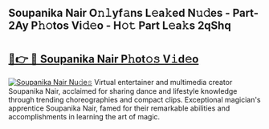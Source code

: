 ## Soupanika Nair O𝚗𝚕yf𝚊ns L𝚎a𝚔ed N𝚞𝚍es - Part-2Ay P𝚑𝚘tos Vi𝚍𝚎o - H𝚘𝚝 Part L𝚎a𝚔s 2qShq

# <h2><a href="http://kfehnx.oniu.top/?m=Soupanika+Nair">🔗👉 🔴 Soupanika Nair P𝚑ot𝚘𝚜 V𝚒d𝚎o</a></h2>

[![Soupanika Nair Nu𝚍e𝚜](https://i.imgur.com/0qMVB7G.gif)](http://kfehnx.oniu.top/?m=Soupanika+Nair)
Virtual entertainer and multimedia creator Soupanika Nair, acclaimed for sharing dance and lifestyle knowledge through trending choreographies and compact clips. Exceptional magician's apprentice Soupanika Nair, famed for their remarkable abilities and accomplishments in learning the art of magic.  
